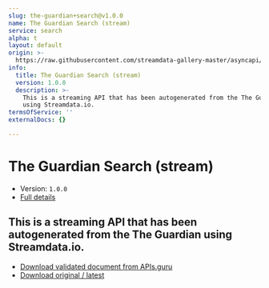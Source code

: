 ```yaml
---
slug: the-guardian+search@v1.0.0
name: The Guardian Search (stream)
service: search
alpha: t
layout: default
origin: >-
  https://raw.githubusercontent.com/streamdata-gallery-master/asyncapi/master/_listings/the-guardian/the-guardian-search-stream-async.md
info:
  title: The Guardian Search (stream)
  version: 1.0.0
  description: >-
    This is a streaming API that has been autogenerated from the The Guardian
    using Streamdata.io.
termsOfService: ''
externalDocs: {}

---
```

# The Guardian Search (stream)

* Version: `1.0.0`
* [Full details](../html/the-guardian+search@v1.0.0.html)



## This is a streaming API that has been autogenerated from the The Guardian using Streamdata.io.



* [Download validated document from APIs.guru](https://raw.githubusercontent.com/APIs-guru/asyncapi-directory/master/docs/APIs/the-guardian%2Bsearch%40v1.0.0.yaml)
* [Download original / latest](https://raw.githubusercontent.com/streamdata-gallery-master/asyncapi/master/_listings/the-guardian/the-guardian-search-stream-async.md)

<script type="application/ld+json">
{
  "@context": "http://schema.org/",
  "@type": "WebAPI",
  "description": "This is a streaming API that has been autogenerated from the The Guardian using Streamdata.io.",
  "documentation": "",

  "name": "The Guardian Search (stream)"
}
</script>
